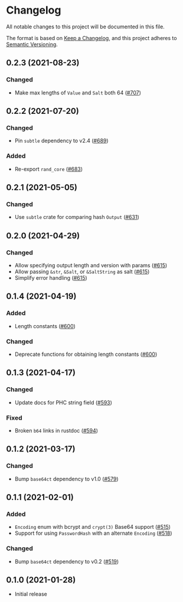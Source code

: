 # Changelog

All notable changes to this project will be documented in this file.

The format is based on [Keep a Changelog](https://keepachangelog.com/en/1.0.0/),
and this project adheres to [Semantic Versioning](https://semver.org/spec/v2.0.0.html).

## 0.2.3 (2021-08-23)
### Changed
- Make max lengths of `Value` and `Salt` both 64 ([#707])

[#707]: https://github.com/RustCrypto/traits/pull/707

## 0.2.2 (2021-07-20)
### Changed
- Pin `subtle` dependency to v2.4 ([#689])

### Added
- Re-export `rand_core` ([#683])

[#683]: https://github.com/RustCrypto/traits/pull/683
[#689]: https://github.com/RustCrypto/traits/pull/689

## 0.2.1 (2021-05-05)
### Changed
- Use `subtle` crate for comparing hash `Output` ([#631])

[#631]: https://github.com/RustCrypto/traits/pull/631

## 0.2.0 (2021-04-29)
### Changed
- Allow specifying output length and version with params ([#615])
- Allow passing `&str`, `&Salt`, or `&SaltString` as salt ([#615])
- Simplify error handling ([#615])

[#615]: https://github.com/RustCrypto/traits/pull/615

## 0.1.4 (2021-04-19)
### Added
- Length constants ([#600])

### Changed
- Deprecate functions for obtaining length constants ([#600])

[#600]: https://github.com/RustCrypto/traits/pull/600

## 0.1.3 (2021-04-17)
### Changed
- Update docs for PHC string <version> field ([#593])

### Fixed
- Broken `b64` links in rustdoc ([#594])

[#593]: https://github.com/RustCrypto/traits/pull/593
[#594]: https://github.com/RustCrypto/traits/pull/594

## 0.1.2 (2021-03-17)
### Changed
- Bump `base64ct` dependency to v1.0 ([#579])

[#579]: https://github.com/RustCrypto/traits/pull/579

## 0.1.1 (2021-02-01)
### Added
- `Encoding` enum with bcrypt and `crypt(3)` Base64 support ([#515])
- Support for using `PasswordHash` with an alternate `Encoding` ([#518])

### Changed
- Bump `base64ct` dependency to v0.2 ([#519])

[#515]: https://github.com/RustCrypto/traits/pull/515
[#518]: https://github.com/RustCrypto/traits/pull/518
[#519]: https://github.com/RustCrypto/traits/pull/519

## 0.1.0 (2021-01-28)
- Initial release

